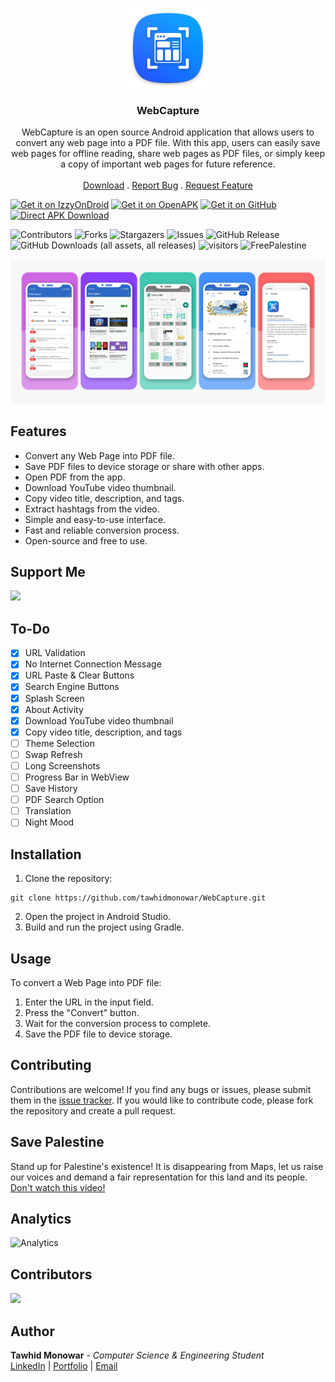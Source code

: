 <div align="center">

<p><img src="fastlane/metadata/android/en-US/images/icon.png" width="128" alt="WebCapture"></p>
<h3 align="center">WebCapture</h3>
  <p align="center">
    WebCapture is an open source Android application that allows users to convert any web page into a PDF file. With this app, users can easily save web pages for offline reading, share web pages as PDF files, or simply keep a copy of important web pages for future reference.
    <br/>
    <br/>
    <a href="https://github.com/tawhidmonowar/WebCapture/releases">Download</a>
    .
    <a href="https://github.com/tawhidmonowar/WebCapture/issues">Report Bug</a>
    .
    <a href="https://github.com/tawhidmonowar/WebCapture/issues">Request Feature</a>
  </p>

</div>

[<img alt="Get it on IzzyOnDroid" height="80" src="https://gitlab.com/IzzyOnDroid/repo/-/raw/master/assets/IzzyOnDroid.png">](https://apt.izzysoft.de/fdroid/index/apk/com.tawhid.webcapture/)
[<img alt="Get it on OpenAPK" height="80" src="https://www.openapk.net/images/openapk-badge.png">](https://www.openapk.net/webcapture/com.tawhid.webcapture/)
[<img alt="Get it on GitHub" height="80" src="https://raw.githubusercontent.com/nucleus-ffm/foss_warn/main/docs/get-it-on-github.png">](https://github.com/tawhidmonowar/WebCapture/releases)
[<img alt="Direct APK Download" height="80" src="https://tachibanagenerallaboratories.github.io/images/badges/Direct%20Download/direct-apk-download.png">](https://github.com/tawhidmonowar/WebCapture/releases/download/1.0.3/WebCapture.apk)

![Contributors](https://img.shields.io/github/contributors/tawhidmonowar/WebCapture?color=dark-green) 
![Forks](https://img.shields.io/github/forks/tawhidmonowar/WebCapture?style=social) 
![Stargazers](https://img.shields.io/github/stars/tawhidmonowar/WebCapture?style=social) 
![Issues](https://img.shields.io/github/issues/tawhidmonowar/WebCapture) 
![GitHub Release](https://img.shields.io/github/v/release/tawhidmonowar/WebCapture)
![GitHub Downloads (all assets, all releases)](https://img.shields.io/github/downloads/tawhidmonowar/WebCapture/total)
![visitors](https://visitor-badge.laobi.icu/badge?page_id=tawhidmonowar.WebCapture)
![FreePalestine](https://raw.githubusercontent.com/tawhidmonowar/polyglot_ai/187d25e5f3acaa5af6b361d19053938cf6d3bf81/client/public/FreePalestine.svg)


![screenshot](./githubpage/images/screenshot.jpg)

## Features
- Convert any Web Page into PDF file.
- Save PDF files to device storage or share with other apps.
- Open PDF from the app.
- Download YouTube video thumbnail.
- Copy video title, description, and tags.
- Extract hashtags from the video.
- Simple and easy-to-use interface.
- Fast and reliable conversion process.
- Open-source and free to use.

## Support Me

<a href="https://www.buymeacoffee.com/tawhidmonowar"><img src="https://img.buymeacoffee.com/button-api/?text=Buy me a coffee&emoji=☕&slug=tawhidmonowar&button_colour=FFDD00&font_colour=000000&font_family=Cookie&outline_colour=000000&coffee_colour=ffffff" /></a>

## To-Do
- [x] URL Validation
- [x] No Internet Connection Message
- [x] URL Paste & Clear Buttons
- [x] Search Engine Buttons
- [x] Splash Screen
- [x] About Activity
- [x] Download YouTube video thumbnail
- [x] Copy video title, description, and tags
- [ ] Theme Selection
- [ ] Swap Refresh
- [ ] Long Screenshots
- [ ] Progress Bar in WebView
- [ ] Save History
- [ ] PDF Search Option
- [ ] Translation 
- [ ] Night Mood

## Installation

1. Clone the repository:
```
git clone https://github.com/tawhidmonowar/WebCapture.git
```
2. Open the project in Android Studio.
3. Build and run the project using Gradle.

## Usage
To convert a Web Page into PDF file:
1. Enter the URL in the input field.
2. Press the "Convert" button.
3. Wait for the conversion process to complete.
4. Save the PDF file to device storage.

## Contributing
Contributions are welcome! If you find any bugs or issues, please submit them in the [issue tracker](https://github.com/tawhidmonowar/WebCapture/issues). If you would like to contribute code, please fork the repository and create a pull request.

## Save Palestine
Stand up for Palestine's existence! It is disappearing from Maps, let us raise our voices and demand a fair representation for this land and its people.
[Don't watch this video!](https://youtu.be/O5fbyEV36pU)


## Analytics
![Analytics](https://repobeats.axiom.co/api/embed/61cf62902fac91171f5b03bd57251a97b1d81f60.svg "Analytics image")

## Contributors
<a href="https://github.com/tawhidmonowar/WebCapture/graphs/contributors">
  <img src="https://contrib.rocks/image?repo=tawhidmonowar/WebCapture&max=100&columns=20" />
</a>

## Author
**Tawhid Monowar** - *Computer Science & Engineering Student* <br>
[LinkedIn](https://www.linkedin.com/in/tawhidmonowar) | [Portfolio](https://tawhidmonowar.github.io)  | [Email](mailto:tawhidmonowar@gmail.com)
